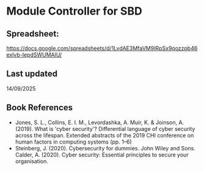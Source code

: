 # Module Controller for SBD

## Spreadsheet:
https://docs.google.com/spreadsheets/d/1LvdAE3MfaVM9IRpSx9qozzpb46exlvb-IepdSWUMAIU/

## Last updated
14/09/2025

## Book References
- Jones, S. L., Collins, E. I. M., Levordashka, A. Muir, K. & Joinson, A. (2019). What is 'cyber security'? Differential language of cyber security across the lifespan. Extended abstracts of the 2019 CHI conference on human factors in computing systems (pp. 1–6)
- Steinberg, J. (2020). Cybersecurity for dummies. John Wiley and Sons. Calder, A. (2020). Cyber security: Essential principles to secure your organisation.